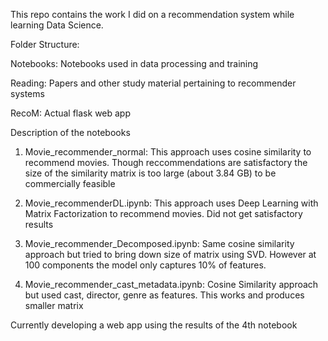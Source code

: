 This repo contains the work I did on a recommendation system while learning Data Science.

Folder Structure:

Notebooks: Notebooks used in data processing and training

Reading: Papers and other study material pertaining to recommender systems

RecoM: Actual flask web app

Description of the notebooks

1. Movie_recommender_normal: This approach uses cosine similarity to recommend movies. Though reccommendations are satisfactory the size of the similarity matrix is too large (about 3.84 GB) to be commercially feasible

2. Movie_recommenderDL.ipynb: This approach uses Deep Learning with Matrix Factorization to recommend movies. Did not get satisfactory results

3. Movie_recommender_Decomposed.ipynb: Same cosine similarity approach but tried to bring down size of matrix using SVD. However at 100 components the model only captures 10% of features.

4. Movie_recommender_cast_metadata.ipynb: Cosine Similarity approach but used cast, director, genre as features. This works and produces smaller matrix

Currently developing a web app using the results of the 4th notebook 


